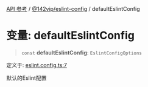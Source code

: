 [API 参考](../wiki/Home) / [@142vip/eslint-config](../wiki/@142vip.eslint-config) / defaultEslintConfig

# 变量: defaultEslintConfig

> `const` **defaultEslintConfig**: `EslintConfigOptions`

定义于: [eslint.config.ts:7](https://github.com/142vip/core-x/blob/5281e59d2cdd2de59e1ea761d17ed7fe118d1e60/packages/eslint-config/src/eslint.config.ts#L7)

默认的Eslint配置
